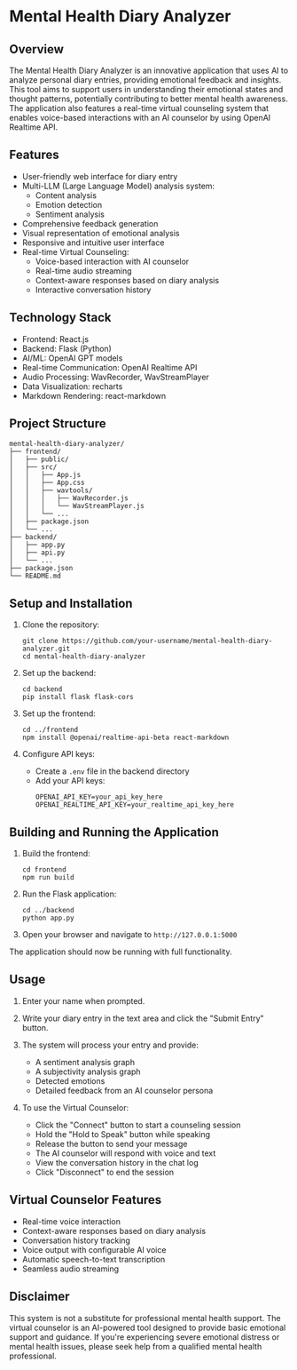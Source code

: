 # Mental Health Diary Analyzer

## Overview

The Mental Health Diary Analyzer is an innovative application that uses AI to analyze personal diary entries, providing emotional feedback and insights. This tool aims to support users in understanding their emotional states and thought patterns, potentially contributing to better mental health awareness. The application also features a real-time virtual counseling system that enables voice-based interactions with an AI counselor by using OpenAI Realtime API.

## Features

- User-friendly web interface for diary entry
- Multi-LLM (Large Language Model) analysis system:
  - Content analysis
  - Emotion detection
  - Sentiment analysis
- Comprehensive feedback generation
- Visual representation of emotional analysis
- Responsive and intuitive user interface
- Real-time Virtual Counseling:
  - Voice-based interaction with AI counselor
  - Real-time audio streaming
  - Context-aware responses based on diary analysis
  - Interactive conversation history

## Technology Stack

- Frontend: React.js
- Backend: Flask (Python)
- AI/ML: OpenAI GPT models
- Real-time Communication: OpenAI Realtime API
- Audio Processing: WavRecorder, WavStreamPlayer
- Data Visualization: recharts
- Markdown Rendering: react-markdown

## Project Structure

```
mental-health-diary-analyzer/
├── frontend/
│   ├── public/
│   ├── src/
│   │   ├── App.js
│   │   ├── App.css
│   │   ├── wavtools/
│   │   │   ├── WavRecorder.js
│   │   │   └── WavStreamPlayer.js
│   │   └── ...
│   ├── package.json
│   └── ...
├── backend/
│   ├── app.py
│   ├── api.py
│   └── ...
├── package.json
└── README.md
```

## Setup and Installation

1. Clone the repository:
   ```
   git clone https://github.com/your-username/mental-health-diary-analyzer.git
   cd mental-health-diary-analyzer
   ```

2. Set up the backend:
   ```
   cd backend
   pip install flask flask-cors
   ```

3. Set up the frontend:
   ```
   cd ../frontend
   npm install @openai/realtime-api-beta react-markdown
   ```

4. Configure API keys:
   - Create a `.env` file in the backend directory
   - Add your API keys:
     ```
     OPENAI_API_KEY=your_api_key_here
     OPENAI_REALTIME_API_KEY=your_realtime_api_key_here
     ```

## Building and Running the Application

1. Build the frontend:
   ```
   cd frontend
   npm run build
   ```

2. Run the Flask application:
   ```
   cd ../backend
   python app.py
   ```

3. Open your browser and navigate to `http://127.0.0.1:5000`

The application should now be running with full functionality.

## Usage

1. Enter your name when prompted.
2. Write your diary entry in the text area and click the "Submit Entry" button.
3. The system will process your entry and provide:
   - A sentiment analysis graph
   - A subjectivity analysis graph
   - Detected emotions
   - Detailed feedback from an AI counselor persona

4. To use the Virtual Counselor:
   - Click the "Connect" button to start a counseling session
   - Hold the "Hold to Speak" button while speaking
   - Release the button to send your message
   - The AI counselor will respond with voice and text
   - View the conversation history in the chat log
   - Click "Disconnect" to end the session

## Virtual Counselor Features

- Real-time voice interaction
- Context-aware responses based on diary analysis
- Conversation history tracking
- Voice output with configurable AI voice
- Automatic speech-to-text transcription
- Seamless audio streaming

## Disclaimer

This system is not a substitute for professional mental health support. The virtual counselor is an AI-powered tool designed to provide basic emotional support and guidance. If you're experiencing severe emotional distress or mental health issues, please seek help from a qualified mental health professional.